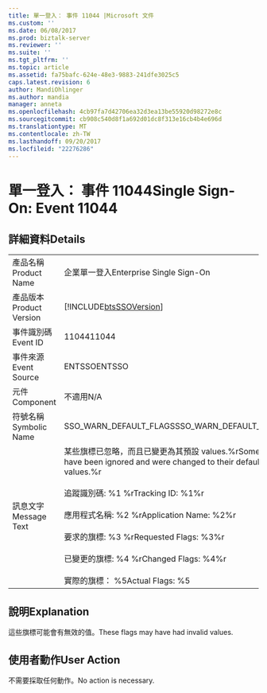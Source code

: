 ```yaml
---
title: 單一登入： 事件 11044 |Microsoft 文件
ms.custom: ''
ms.date: 06/08/2017
ms.prod: biztalk-server
ms.reviewer: ''
ms.suite: ''
ms.tgt_pltfrm: ''
ms.topic: article
ms.assetid: fa75bafc-624e-48e3-9883-241dfe3025c5
caps.latest.revision: 6
author: MandiOhlinger
ms.author: mandia
manager: anneta
ms.openlocfilehash: 4cb97fa7d42706ea32d3ea13be55920d98272e8c
ms.sourcegitcommit: cb908c540d8f1a692d01dc8f313e16cb4b4e696d
ms.translationtype: MT
ms.contentlocale: zh-TW
ms.lasthandoff: 09/20/2017
ms.locfileid: "22276286"
---
```

# <a name="single-sign-on-event-11044"></a><span data-ttu-id="4063e-102">單一登入： 事件 11044</span><span class="sxs-lookup"><span data-stu-id="4063e-102">Single Sign-On: Event 11044</span></span>
## <a name="details"></a><span data-ttu-id="4063e-103">詳細資料</span><span class="sxs-lookup"><span data-stu-id="4063e-103">Details</span></span>  
  
|||  
|-|-|  
|<span data-ttu-id="4063e-104">產品名稱</span><span class="sxs-lookup"><span data-stu-id="4063e-104">Product Name</span></span>|<span data-ttu-id="4063e-105">企業單一登入</span><span class="sxs-lookup"><span data-stu-id="4063e-105">Enterprise Single Sign-On</span></span>|  
|<span data-ttu-id="4063e-106">產品版本</span><span class="sxs-lookup"><span data-stu-id="4063e-106">Product Version</span></span>|[!INCLUDE[btsSSOVersion](../includes/btsssoversion-md.md)]|  
|<span data-ttu-id="4063e-107">事件識別碼</span><span class="sxs-lookup"><span data-stu-id="4063e-107">Event ID</span></span>|<span data-ttu-id="4063e-108">11044</span><span class="sxs-lookup"><span data-stu-id="4063e-108">11044</span></span>|  
|<span data-ttu-id="4063e-109">事件來源</span><span class="sxs-lookup"><span data-stu-id="4063e-109">Event Source</span></span>|<span data-ttu-id="4063e-110">ENTSSO</span><span class="sxs-lookup"><span data-stu-id="4063e-110">ENTSSO</span></span>|  
|<span data-ttu-id="4063e-111">元件</span><span class="sxs-lookup"><span data-stu-id="4063e-111">Component</span></span>|<span data-ttu-id="4063e-112">不適用</span><span class="sxs-lookup"><span data-stu-id="4063e-112">N/A</span></span>|  
|<span data-ttu-id="4063e-113">符號名稱</span><span class="sxs-lookup"><span data-stu-id="4063e-113">Symbolic Name</span></span>|<span data-ttu-id="4063e-114">SSO_WARN_DEFAULT_FLAGS</span><span class="sxs-lookup"><span data-stu-id="4063e-114">SSO_WARN_DEFAULT_FLAGS</span></span>|  
|<span data-ttu-id="4063e-115">訊息文字</span><span class="sxs-lookup"><span data-stu-id="4063e-115">Message Text</span></span>|<span data-ttu-id="4063e-116">某些旗標已忽略，而且已變更為其預設 values.%r</span><span class="sxs-lookup"><span data-stu-id="4063e-116">Some flags have been ignored and were changed to their default values.%r</span></span><br /><br /> <span data-ttu-id="4063e-117">追蹤識別碼: %1 %r</span><span class="sxs-lookup"><span data-stu-id="4063e-117">Tracking ID: %1%r</span></span><br /><br /> <span data-ttu-id="4063e-118">應用程式名稱: %2 %r</span><span class="sxs-lookup"><span data-stu-id="4063e-118">Application Name: %2%r</span></span><br /><br /> <span data-ttu-id="4063e-119">要求的旗標: %3 %r</span><span class="sxs-lookup"><span data-stu-id="4063e-119">Requested Flags: %3%r</span></span><br /><br /> <span data-ttu-id="4063e-120">已變更的旗標: %4 %r</span><span class="sxs-lookup"><span data-stu-id="4063e-120">Changed Flags: %4%r</span></span><br /><br /> <span data-ttu-id="4063e-121">實際的旗標： %5</span><span class="sxs-lookup"><span data-stu-id="4063e-121">Actual Flags: %5</span></span>|  
  
## <a name="explanation"></a><span data-ttu-id="4063e-122">說明</span><span class="sxs-lookup"><span data-stu-id="4063e-122">Explanation</span></span>  
 <span data-ttu-id="4063e-123">這些旗標可能會有無效的值。</span><span class="sxs-lookup"><span data-stu-id="4063e-123">These flags may have had invalid values.</span></span>  
  
## <a name="user-action"></a><span data-ttu-id="4063e-124">使用者動作</span><span class="sxs-lookup"><span data-stu-id="4063e-124">User Action</span></span>  
 <span data-ttu-id="4063e-125">不需要採取任何動作。</span><span class="sxs-lookup"><span data-stu-id="4063e-125">No action is necessary.</span></span>